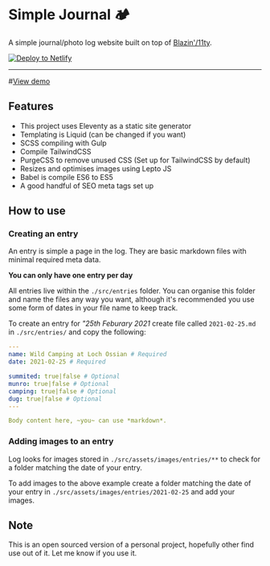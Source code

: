 # Simple Journal 🏕️

A simple journal/photo log website built on top of [Blazin'/11ty](https://github.com/chrisssycollins/blazin-eleventy-boilerplate). 

[![Deploy to Netlify](https://www.netlify.com/img/deploy/button.svg)](https://app.netlify.com/start/deploy?repository=https://github.com/chrisssycollins/simple-journal)

---

#[View demo](https://simplejournal.chriscollins.me)

## Features 

- This project uses Eleventy as a static site generator
- Templating is Liquid (can be changed if you want)
- SCSS compiling with Gulp 
- Compile TailwindCSS
- PurgeCSS to remove unused CSS (Set up for TailwindCSS by default)
- Resizes and optimises images using Lepto JS
- Babel is compile ES6 to ES5
- A good handful of SEO meta tags set up

## How to use 

### Creating an entry 

An entry is simple a page in the log. They are basic markdown files with minimal required meta data.

**You can only have one entry per day**

All entries live within the `./src/entries` folder. You can organise this folder and name the files any way you want, although it's recommended you use some form of dates in your file name to keep track. 


To create an entry for *"25th Feburary 2021* create file called `2021-02-25.md` in `./src/entries/` and copy the following:

```yml
---
name: Wild Camping at Loch Ossian # Required 
date: 2021-02-25 # Required

summited: true|false # Optional
munro: true|false # Optional
camping: true|false # Optional
dug: true|false # Optional
---

Body content here, ~you~ can use *markdown*.
```

### Adding images to an entry

Log looks for images stored in `./src/assets/images/entries/**` to check for a folder matching the date of your entry. 

To add images to the above example create a folder matching the date of your entry in `./src/assets/images/entries/2021-02-25` and add your images.

## Note

This is an open sourced version of a personal project, hopefully other find use out of it. Let me know if you use it. 
